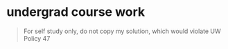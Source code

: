 # undergrad course work 


> For self study only, do not copy my solution, which would violate UW Policy 47 
